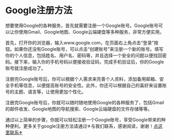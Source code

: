 # Google注册方法

想要使用Google的各种服务，首先就需要注册一个Google账号。Google账号可以让你使用Gmail、Google地图、Google云端硬盘等多种服务，非常方便实用。

首先，打开你的浏览器，输入www.google.com，在页面右上角点击“登录”按钮。如果你还没有Google账号，可以点击“创建账号”来注册一个新的账号。填写你的个人信息，包括姓名、用户名、密码等，并且选择一个安全的问题以便找回密码。接下来，输入你的手机号码以便接收验证码，完成手机验证后，你的Google账号就注册成功了。

注册完Google账号后，你可以根据个人需求来完善个人资料，添加备用邮箱、安全手机等信息，以便提高账号的安全性。此外，你还可以根据自己的喜好来设置账号的主题、语言等，让使用更加个性化。

注册完Google账号后，你就可以随时随地使用Google的各种服务了，包括Gmail的邮件收发、Google地图的导航搜索、Google云端硬盘的文件存储等等。

通过以上简单的步骤，你就可以轻松注册一个Google账号，享受Google带来的种种便利。更多关于google注册方法请通过✈与我们联系，感谢阅读，谢谢！[点这里联系✈](https://sms.k02.cc)